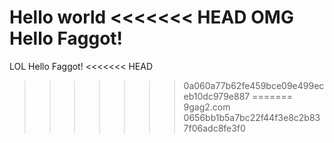 Hello world
<<<<<<< HEAD
OMG Hello Faggot!
=======
LOL Hello Faggot!
<<<<<<< HEAD
>>>>>>> 0a060a77b62fe459bce09e499eceb10dc979e887
=======
9gag2.com
>>>>>>> 0656bb1b5a7bc22f44f3e8c2b837f06adc8fe3f0
